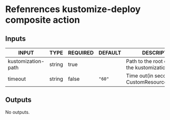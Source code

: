 # Refenrences kustomize-deploy composite action
## Inputs

<!-- AUTO-DOC-INPUT:START - Do not remove or modify this section -->

|       INPUT        |  TYPE  | REQUIRED | DEFAULT |                    DESCRIPTION                     |
|--------------------|--------|----------|---------|----------------------------------------------------|
| kustomization-path | string |   true   |         |  Path to the root directory of the kustomization   |
|      timeout       | string |  false   | `"60"`  | Time out(in seconds) for CustomResourceDefinitions |

<!-- AUTO-DOC-INPUT:END -->
## Outputs

<!-- AUTO-DOC-OUTPUT:START - Do not remove or modify this section -->
No outputs.
<!-- AUTO-DOC-OUTPUT:END -->
